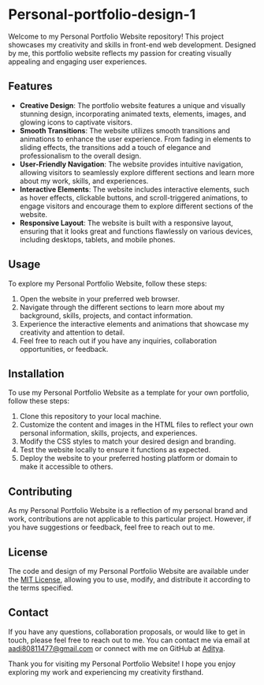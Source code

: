# Personal-portfolio-design-1

Welcome to my Personal Portfolio Website repository! This project showcases my creativity and skills in front-end web development. Designed by me, this portfolio website reflects my passion for creating visually appealing and engaging user experiences.

## Features

- **Creative Design**: The portfolio website features a unique and visually stunning design, incorporating animated texts, elements, images, and glowing icons to captivate visitors.
- **Smooth Transitions**: The website utilizes smooth transitions and animations to enhance the user experience. From fading in elements to sliding effects, the transitions add a touch of elegance and professionalism to the overall design.
- **User-Friendly Navigation**: The website provides intuitive navigation, allowing visitors to seamlessly explore different sections and learn more about my work, skills, and experiences.
- **Interactive Elements**: The website includes interactive elements, such as hover effects, clickable buttons, and scroll-triggered animations, to engage visitors and encourage them to explore different sections of the website.
- **Responsive Layout**: The website is built with a responsive layout, ensuring that it looks great and functions flawlessly on various devices, including desktops, tablets, and mobile phones.

## Usage

To explore my Personal Portfolio Website, follow these steps:

1. Open the website in your preferred web browser.
2. Navigate through the different sections to learn more about my background, skills, projects, and contact information.
3. Experience the interactive elements and animations that showcase my creativity and attention to detail.
4. Feel free to reach out if you have any inquiries, collaboration opportunities, or feedback.

## Installation

To use my Personal Portfolio Website as a template for your own portfolio, follow these steps:

1. Clone this repository to your local machine.
2. Customize the content and images in the HTML files to reflect your own personal information, skills, projects, and experiences.
3. Modify the CSS styles to match your desired design and branding.
4. Test the website locally to ensure it functions as expected.
5. Deploy the website to your preferred hosting platform or domain to make it accessible to others.

## Contributing

As my Personal Portfolio Website is a reflection of my personal brand and work, contributions are not applicable to this particular project. However, if you have suggestions or feedback, feel free to reach out to me.

## License

The code and design of my Personal Portfolio Website are available under the [MIT License](LICENSE), allowing you to use, modify, and distribute it according to the terms specified.

## Contact

If you have any questions, collaboration proposals, or would like to get in touch, please feel free to reach out to me. You can contact me via email at [aadi80811477@gmail.com](aadi80811477@gmail.com) or connect with me on GitHub at [Aditya](https://github.com/aditya-pre).

Thank you for visiting my Personal Portfolio Website! I hope you enjoy exploring my work and experiencing my creativity firsthand.
